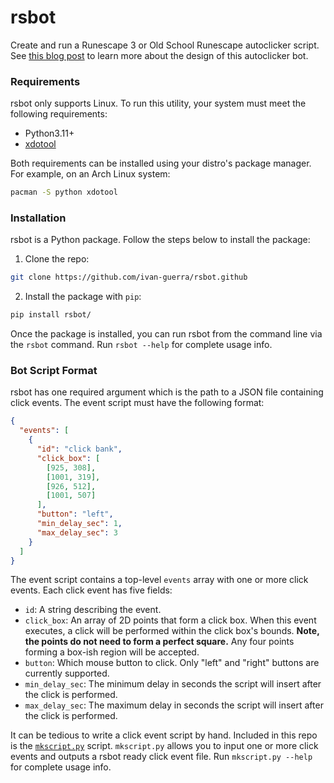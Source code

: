 # rsbot

Create and run a Runescape 3 or Old School Runescape autoclicker script. See
[this blog post][1] to learn more about the design of this autoclicker bot.

### Requirements

rsbot only supports Linux. To run this utility, your system must meet the
following requirements:

- Python3.11+
- [xdotool][2]

Both requirements can be installed using your distro's package manager. For
example, on an Arch Linux system:

```bash
pacman -S python xdotool
```

### Installation

rsbot is a Python package. Follow the steps below to install the package:

1. Clone the repo:

```bash
git clone https://github.com/ivan-guerra/rsbot.github
```

2. Install the package with `pip`:

```bash
pip install rsbot/
```

Once the package is installed, you can run rsbot from the command line via the
`rsbot` command. Run `rsbot --help` for complete usage info.

### Bot Script Format

rsbot has one required argument which is the path to a JSON file containing
click events. The event script must have the following format:

```json
{
  "events": [
    {
      "id": "click bank",
      "click_box": [
        [925, 308],
        [1001, 319],
        [926, 512],
        [1001, 507]
      ],
      "button": "left",
      "min_delay_sec": 1,
      "max_delay_sec": 3
    }
  ]
}
```

The event script contains a top-level `events` array with one or more click
events. Each click event has five fields:

- `id`: A string describing the event.
- `click_box`: An array of 2D points that form a click box. When this event
  executes, a click will be performed within the click box's bounds. **Note, the
  points do not need to form a perfect square.** Any four points forming a box-ish
  region will be accepted.
- `button`: Which mouse button to click. Only "left" and "right" buttons are
  currently supported.
- `min_delay_sec`: The minimum delay in seconds the script will insert after the
  click is performed.
- `max_delay_sec`: The maximum delay in seconds the script will insert after the
  click is performed.

It can be tedious to write a click event script by hand. Included in this repo
is the [`mkscript.py`](scripts/mkscript.py) script. `mkscript.py` allows you to
input one or more click events and outputs a rsbot ready click event file. Run
`mkscript.py --help` for complete usage info.

[1]: https://programmador.com/posts/2024/rsbot/
[2]: https://www.semicomplete.com/projects/xdotool/
